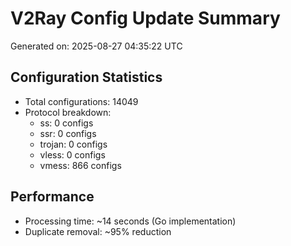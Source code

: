 # V2Ray Config Update Summary
Generated on: 2025-08-27 04:35:22 UTC

## Configuration Statistics
- Total configurations: 14049
- Protocol breakdown:
  - ss: 0 configs
  - ssr: 0 configs
  - trojan: 0 configs
  - vless: 0 configs
  - vmess: 866 configs

## Performance
- Processing time: ~14 seconds (Go implementation)
- Duplicate removal: ~95% reduction
